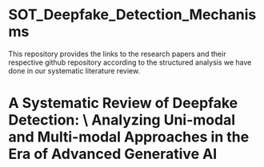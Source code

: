 # SOT_Deepfake_Detection_Mechanisms

This repository provides the links to the research papers and their respective github repository according to the structured analysis we have done in our systematic literature review. 

# A Systematic Review of Deepfake Detection: \\ Analyzing Uni-modal and Multi-modal Approaches in the Era of Advanced Generative AI
